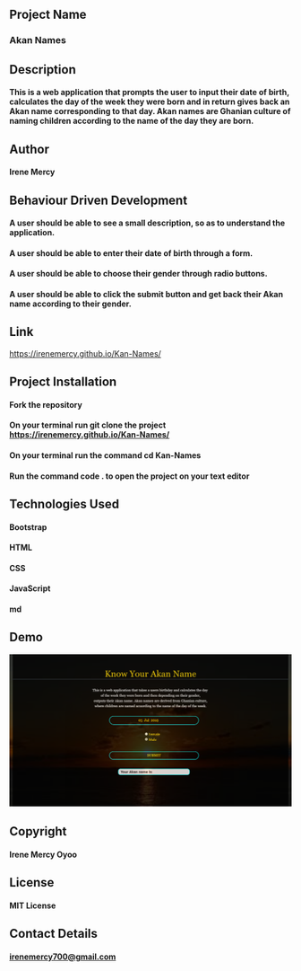## Project Name
### Akan Names

## Description
#### This is a web application that prompts the user to input their date of birth, calculates the day of the week they were born and in return gives back an Akan name corresponding to that day. Akan names are Ghanian culture of naming children according to the name of the day they are born.

## Author
#### Irene Mercy

## Behaviour Driven Development
#### A user should be able to see a small description, so as to understand the application.
#### A user should be able to enter their date of birth through a form.
#### A user should be able to choose their gender through radio buttons.
#### A user should be able to click the submit button and get back their Akan name according to their gender.

## Link
https://irenemercy.github.io/Kan-Names/

## Project Installation
#### Fork the repository
#### On your terminal run git clone the project https://irenemercy.github.io/Kan-Names/
#### On your terminal run the command cd Kan-Names
#### Run the command code . to open the project on your text editor

## Technologies Used
#### Bootstrap
#### HTML
#### CSS
#### JavaScript
#### md

## Demo
<img src="images/demo.png">

## Copyright
#### Irene Mercy Oyoo

## License
#### MIT License

## Contact Details
#### irenemercy700@gmail.com
